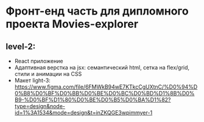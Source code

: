 # Фронт-енд часть для дипломного проекта Movies-explorer

## level-2:
- React приложение
- Адаптивная верстка на jsx: семантический html, сетка на flex/grid, стили и анимации на CSS
- Макет light-3: https://www.figma.com/file/6FMWkB94wE7KTkcCgUXtnC/%D0%94%D0%B8%D0%BF%D0%BB%D0%BE%D0%BC%D0%BD%D1%8B%D0%B9-%D0%BF%D1%80%D0%BE%D0%B5%D0%BA%D1%82?type=design&node-id=1%3A1534&mode=design&t=inZKQGE3wpimmyer-1 